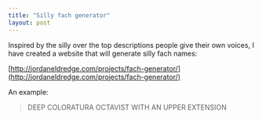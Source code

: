 ```yaml
---
title: "Silly fach generator"
layout: post
---
```


Inspired by the silly over the top descriptions people give their own voices,
I have created a website that will generate silly fach names:

[http://jordaneldredge.com/projects/fach-generator/](http://jordaneldredge.com/projects/fach-generator/)

An example:

> DEEP COLORATURA OCTAVIST WITH AN UPPER EXTENSION
